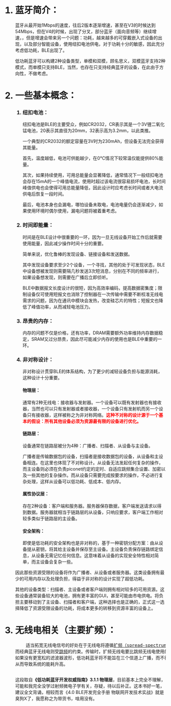 <ol>
  <h1><li>
    蓝牙简介：</h1>
    <p>蓝牙从最开始1Mbps的速度，往后2版本逐渐增速，甚至在V3的时候达到54Mbps，但在V4的时候，出现了分叉，部分蓝牙（面向音频等）继续增速，，但是增速会带来另一个问题：功耗，越来越多的可穿戴嵌入式设备的出现，以及部分智能设备，使用纽扣电池供电，对于功耗十分的敏感，因此充分考虑低功耗，BLE出现了。</p>
    <p>低功耗蓝牙可以构建2种设备类型，单模和双模，顾名思义，双模蓝牙支持2种模式，而单模只支持BLE，当然，也存在只支持经典蓝牙的设备，在此由于方向性，不做考虑。</p>
  </li>
  
  <h1><li>
    一些基本概念：</h1>
    <ol>
      <h3><li>
        纽扣电池：</h3>
        <p>纽扣电池是BLE的主要受众，例如CR2032，CR表示其是一个3V锂二氧化锰电池，20表示其直径为20mm，32表示高为3.2mm，以此类推。</p>
        <p>一个典型的CR2032的额定容量在3V时为230mAh，但设备无法完全获得其能量。</p>
        <p>首先，温度越低，电池可供能越少，在0℃情况下较常温仅能提供80%能量。</p>
        <p>其次，如果持续使用，可用总能量会显著降低，通常情况下一般纽扣电池会存在15mA的一个峰值电流，使用时超过该电流很容易损坏电池，长时间峰值供电也会使得可用总能量降低，因此设计时应考虑长时间或者大电流供电后恢复一段时间。</p>
        <p>最后，电池本身也会漏电，哪怕设备未取电，电池电量仍会逐渐减少，如果使用环境时偶尔使用，漏电问题将被着重考虑。</p>
      </li>
      <h3><li>
        时间即能量：</h3>
        <p>时间是在BLE设计中很重要的一环，因为一旦无线设备开始工作后就需要使用能量，因此减少操作时间十分的重要。</p>
        <p>简单来说，优化鲁棒的发现设备、链接设备和发送数据。</p>
        <p>其中发现设备要求至少2个设备，一个寻找，其他的处于可发现状态，BLE中设备想被发现则需要隔几秒发送3次短消息，分别在不同的频率进行，如果设备想发现，则需要在广播后立即侦听。</p>
        <p>BLE中数据报文长度设计的很短，因为高效率编码，提高数据密集度；限制设备仅可使用短报文也消除了控制器在一次传输中需要不断校准无线电需求的问题，因为在通讯中模块会发热，改变硅芯片的特性；短报文也降低了峰值功率，从而减轻电池压力。</p>
      </li>
      <h3><li>
        昂贵的内存：</h3>
        <p>内存的问题不仅是价格，还有功率，DRAM需要额外功率维持内存数据稳定，SRAM又过分昂贵，因此尽可能减少内存的使用也是BLE中重要的一环。</p>
      </li>
      <h3><li>
        非对称设计：</h3>
        <p>非对称设计贯穿BLE的体系结构，为了更少的减轻设备负担与能源消耗，这种设计十分重要。</p>
        <h4>物理层：</h4>
        <p>通常有2种无线电：接收器与发射器。一个设备可以既有发射器也有接收器，当然也可以只有发射器或者接收器，一个设备只有发射机而另一个设备只有接收器，这样被称之为非对称网络。<b style="color:red;">这种不对称的设计源于一个基本的假设：所有其他设备必须为资源最有限的设备进行优化。</b></p>
        <h4>链路层：</h4>
        <p>设备通常在链路层被分为4种：广播者、扫描者、从设备与主设备。</p>
        <p>广播者是传输数据包的设备，扫描者是接收数据包的设备，从设备和主设备相连。在这里也体现了不对称设计。从设备无法发起任何复杂的操作，而主设备则必须在负责piconet约定的定时、自适应跳频集合设置、加密以及一些其他的复杂操作。而从设备只需要完成按要求的操作，不必进行复杂处理，这样从设备可以低功耗、低成本、低内存。</p>
        <h4>属性协议层：</h4>
        <p>存在2种设备：客户端和服务器。服务器保存数据，客户端发送请求以得到数据。服务器就相当于链路层的从设备，只响应要求，客户端工作相对较多类似于链路层的主设备。</p>
        <h4>安全架构：</h4>
        <p>即使是低功耗的安全架构也是非对称的，基于一种密钥分配方案：由从设备提从密钥，将其给主设备并保存至主设备。主设备负责保存链路绑定信息，从设备无需记忆任何信息。这意味着从设备的实现安全特性相对简单，而主设备会复杂一些。</p>
      </li>
    </ol>
    <p>因此那些资源受限的设备将作为广播者、从设备或者服务器。这类设备拥有最少的可用内存以及处理负担，得益于非对称的设计实现了超低功耗。</p>
    <p>其他的设备类型：扫描者、主设备或者客户端则拥有相对较多的可用资源。这些设备通常装备较大的电池，拥有更丰富的GUI，甚至可能由市电供电。将负担主要移动到了主设备、扫描者和客户端，这种选择也是正确的，正式这一选择降低了资源受限设备的功耗，将成本更多的转移到资源丰富的设备上。</p>
  <h1><li>
    无线电相关（主要扩频）：</h1>
    <pre>
    适当拓宽无线电信号的好处在于无线电将遵循<a href='https://zh.wikipedia.org/wiki/%E6%89%A9%E9%A2%91' target="_blank">扩频（spread-spectrum）</a>的约束，
而经典蓝牙无线电则受<a href='https://zh.wikipedia.org/wiki/%E8%B7%B3%E9%A2%91%E6%89%A9%E9%A2%91' target='_blank'>跳频</a>的约束。传输时，扩频无线电要比跳频无线电使用的频率更少。
如果没有更宽松的滤波器波形，低功耗蓝牙将不能旨在三个信道上广播，而不得不使用更多的信道，
从而导致系统的能耗升高。
    </pre>
    <p>这段取自<b>《低功耗蓝牙开发权威指南》3.1.1 物理层</b>，目前基本上完全不理解，可能和我完全没学过射频微电子学有关，存疑，待以后补正。这本书好一笔，建议全文背诵，相较而言《4.0 BLE开发完全手册  物联网开发技术实战》就是臭狗X了，我愿称之为带货书，啥用没有。</p>
    <p></p>
    <p></p>
    <p></p>
    <p></p>
    <p></p>
    <p></p>
    <p></p>
    <p></p>
    <p></p>
    <p></p>
    <p></p>
    <p></p>
    <p></p>
    <p></p>
    <p></p>
    <p></p>
    <p></p>
    <p></p>
    <p></p>
    <p></p>
    <p></p>
    <p></p>
    <p></p>
    <p></p>
    <p></p>
    <p></p>
    <p></p>
    <p></p>
    <p></p>
    <p></p>
    <p></p>
    <p></p>
    <p></p>
</ol>
